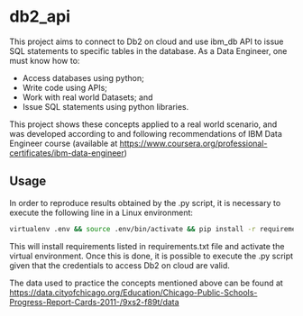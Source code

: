 # db2_api

This project aims to connect to Db2 on cloud and use ibm_db API to issue SQL statements to specific tables in the database. As a Data Engineer, one must know how to:

- Access databases using python;
- Write code using APIs;
- Work with real world Datasets; and
- Issue SQL statements using python libraries.

This project shows these concepts applied to a real world scenario, and was developed according to and following recommendations of IBM Data Engineer course (available at https://www.coursera.org/professional-certificates/ibm-data-engineer)

## Usage

In order to reproduce results obtained by the .py script, it is necessary to execute the following line in a Linux environment:

```bash
virtualenv .env && source .env/bin/activate && pip install -r requirements.txt
```

This will install requirements listed in requirements.txt file and activate the virtual environment. Once this is done, it is possible to execute the .py script given that the credentials to access Db2 on cloud are valid.

The data used to practice the concepts mentioned above can be found at https://data.cityofchicago.org/Education/Chicago-Public-Schools-Progress-Report-Cards-2011-/9xs2-f89t/data
